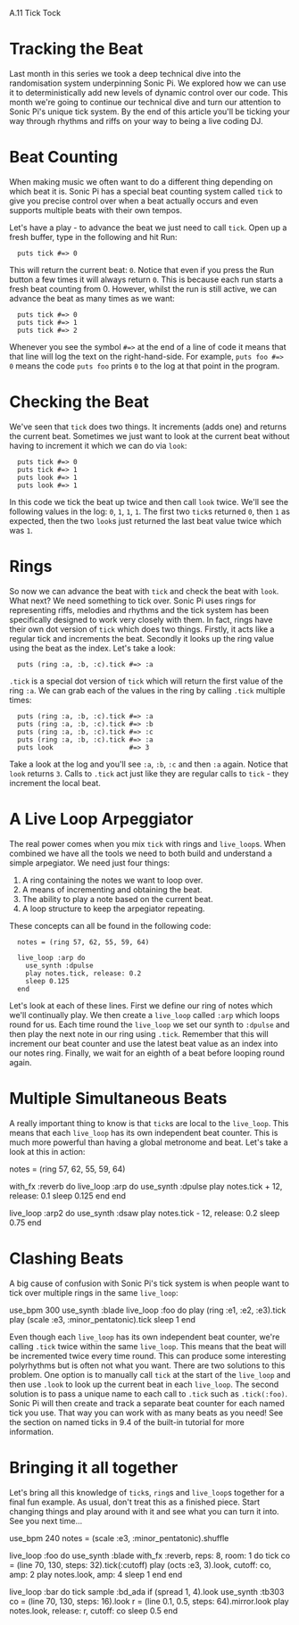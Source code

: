 A.11 Tick Tock

# Tracking the Beat

Last month in this series we took a deep technical dive into the
randomisation system underpinning Sonic Pi. We explored how we can use
it to deterministically add new levels of dynamic control over our
code. This month we're going to continue our technical dive and turn our
attention to Sonic Pi's unique tick system. By the end of this article
you'll be ticking your way through rhythms and riffs on your way to
being a live coding DJ.


# Beat Counting

When making music we often want to do a different thing depending on
which beat it is. Sonic Pi has a special beat counting system called
`tick` to give you precise control over when a beat actually occurs and
even supports multiple beats with their own tempos. 

Let's have a play - to advance the beat we just need to call
`tick`. Open up a fresh buffer, type in the following and hit Run:

```
  puts tick #=> 0
```

This will return the current beat: `0`. Notice that even if you press
the Run button a few times it will always return `0`. This is because
each run starts a fresh beat counting from 0.  However, whilst the run
is still active, we can advance the beat as many times as we want:

```
  puts tick #=> 0
  puts tick #=> 1
  puts tick #=> 2
```

Whenever you see the symbol `#=>` at the end of a line of
code it means that that line will log the text on the
right-hand-side. For example, `puts foo #=> 0` means the code `puts foo`
prints `0` to the log at that point in the program.

# Checking the Beat

We've seen that `tick` does two things. It increments (adds one)
and returns the current beat. Sometimes we just want to look at the
current beat without having to increment it which we can do via `look`:

``` 
  puts tick #=> 0
  puts tick #=> 1
  puts look #=> 1
  puts look #=> 1
``` 

In this code we tick the beat up twice and then call `look` twice. We'll
see the following values in the log: `0`, `1`, `1`, `1`. The first two
`tick`s returned `0`, then `1` as expected, then the two `look`s just
returned the last beat value twice which was `1`. 


# Rings

So now we can advance the beat with `tick` and check the beat with
`look`. What next? We need something to tick over. Sonic Pi uses rings
for representing riffs, melodies and rhythms and the tick system has
been specifically designed to work very closely with them. In fact,
rings have their own dot version of `tick` which does two things. Firstly,
it acts like a regular tick and increments the beat. Secondly it looks
up the ring value using the beat as the index. Let's take a look:

```
  puts (ring :a, :b, :c).tick #=> :a
```

`.tick` is a special dot version of `tick` which will return the first
value of the ring `:a`. We can grab each of the values in the ring by
calling `.tick` multiple times:

```
  puts (ring :a, :b, :c).tick #=> :a
  puts (ring :a, :b, :c).tick #=> :b
  puts (ring :a, :b, :c).tick #=> :c
  puts (ring :a, :b, :c).tick #=> :a
  puts look                   #=> 3
```

Take a look at the log and you'll see `:a`, `:b`, `:c` and then `:a`
again. Notice that `look` returns `3`. Calls to `.tick` act just like
they are regular calls to `tick` - they increment the local beat.


# A Live Loop Arpeggiator 

The real power comes when you mix `tick` with rings and
`live_loop`s. When combined we have all the tools we need to both build
and understand a simple arpegiator. We need just four things:

1. A ring containing the notes we want to loop over.
2. A means of incrementing and obtaining the beat. 
3. The ability to play a note based on the current beat.
4. A loop structure to keep the arpegiator repeating.

These concepts can all be found in the following code:

```
  notes = (ring 57, 62, 55, 59, 64)
  
  live_loop :arp do
    use_synth :dpulse
    play notes.tick, release: 0.2
    sleep 0.125
  end
```

Let's look at each of these lines. First we define our ring of notes
which we'll continually play. We then create a `live_loop` called `:arp`
which loops round for us. Each time round the `live_loop` we set our
synth to `:dpulse` and then play the next note in our ring using
`.tick`. Remember that this will increment our beat counter and use the
latest beat value as an index into our notes ring. Finally, we wait for
an eighth of a beat before looping round again.

# Multiple Simultaneous Beats

A really important thing to know is that `tick`s are local to the
`live_loop`. This means that each `live_loop` has its own independent
beat counter. This is much more powerful than having a global metronome
and beat. Let's take a look at this in action:

notes = (ring 57, 62, 55, 59, 64)

with_fx :reverb do
  live_loop :arp do
    use_synth :dpulse
    play notes.tick + 12, release: 0.1
    sleep 0.125
  end
end

live_loop :arp2 do
  use_synth :dsaw
  play notes.tick - 12, release: 0.2
  sleep 0.75
end

# Clashing Beats

A big cause of confusion with Sonic Pi's tick system is when people want
to tick over multiple rings in the same `live_loop`:

use_bpm 300
use_synth :blade
live_loop :foo do
  play (ring :e1, :e2, :e3).tick
  play (scale :e3, :minor_pentatonic).tick
  sleep 1
end

Even though each `live_loop` has its own independent beat counter, we're
calling `.tick` twice within the same `live_loop`. This means that the
beat will be incremented twice every time round. This can produce some
interesting polyrhythms but is often not what you want. There are two
solutions to this problem. One option is to manually call `tick` at the
start of the `live_loop` and then use `.look` to look up the current
beat in each `live_loop`. The second solution is to pass a unique name
to each call to `.tick` such as `.tick(:foo)`. Sonic Pi will then create
and track a separate beat counter for each named tick you use. That way
you can work with as many beats as you need! See the section on named
ticks in 9.4 of the built-in tutorial for more information.

# Bringing it all together

Let's bring all this knowledge of `tick`s, `ring`s and `live_loop`s
together for a final fun example. As usual, don't treat this as a
finished piece. Start changing things and play around with it and see
what you can turn it into. See you next time...


use_bpm 240
notes = (scale :e3, :minor_pentatonic).shuffle

live_loop :foo do
  use_synth :blade
  with_fx :reverb, reps: 8, room: 1 do
    tick
    co = (line 70, 130, steps: 32).tick(:cutoff)
    play (octs :e3, 3).look, cutoff: co, amp: 2
    play notes.look, amp: 4
    sleep 1
  end
end

live_loop :bar do
  tick
  sample :bd_ada if (spread 1, 4).look
  use_synth :tb303
  co = (line 70, 130, steps: 16).look
  r = (line 0.1, 0.5, steps: 64).mirror.look
  play notes.look, release: r, cutoff: co
  sleep 0.5
end
